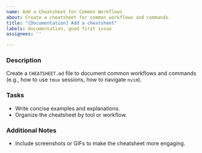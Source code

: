 ```yaml
---
name: Add a Cheatsheet for Common Workflows
about: Create a cheatsheet for common workflows and commands.
title: "[Documentation] Add a cheatsheet"
labels: documentation, good first issue
assignees: ''

---
```


### Description
Create a `CHEATSHEET.md` file to document common workflows and commands (e.g., how to use `tmux` sessions, how to navigate `nvim`).

### Tasks
- Write concise examples and explanations.
- Organize the cheatsheet by tool or workflow.

### Additional Notes
- Include screenshots or GIFs to make the cheatsheet more engaging.
